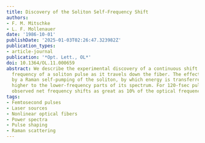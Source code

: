 ```yaml
---
title: Discovery of the Soliton Self-Frequency Shift
authors:
- F. M. Mitschke
- L. F. Mollenauer
date: '1986-10-01'
publishDate: '2025-01-03T02:26:47.323982Z'
publication_types:
- article-journal
publication: '*Opt. Lett., OL*'
doi: 10.1364/OL.11.000659
abstract: We describe the experimental discovery of a continuous shift in the optical
  frequency of a soliton pulse as it travels down the fiber. The effect is caused
  by a Raman self-pumping of the soliton, by which energy is transferred from the
  higher to the lower-frequency parts of its spectrum. For 120-fsec pulses, we have
  observed net frequency shifts as great as 10% of the optical frequency.
tags:
- Femtosecond pulses
- Laser sources
- Nonlinear optical fibers
- Power spectra
- Pulse shaping
- Raman scattering
---
```


